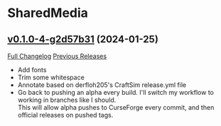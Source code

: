 # SharedMedia <Riight>

## [v0.1.0-4-g2d57b31](https://github.com/RiightX/sharedmedia-riightx/tree/2d57b315f53de808c36606c34a8933d3cd7bce01) (2024-01-25)
[Full Changelog](https://github.com/RiightX/sharedmedia-riightx/compare/v0.1.0...2d57b315f53de808c36606c34a8933d3cd7bce01) [Previous Releases](https://github.com/RiightX/sharedmedia-riightx/releases)

- Add fonts  
- Trim some whitespace  
- Annotate based on derfloh205's CraftSim release.yml file  
- Go back to pushing an alpha every build. I'll switch my workflow to working in branches like I should.  
    This will allow alpha pushes to CurseForge every commit, and then official releases on pushed tags.  
